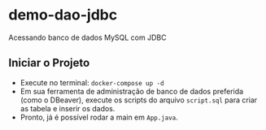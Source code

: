 # demo-dao-jdbc
 Acessando banco de dados MySQL com JDBC

## Iniciar o Projeto
- Execute no terminal: `docker-compose up -d`
- Em sua ferramenta de administração de banco de dados preferida (como o DBeaver), execute os scripts do arquivo `script.sql` para criar as tabela e inserir os dados.
- Pronto, já é possível rodar a main em `App.java`.

